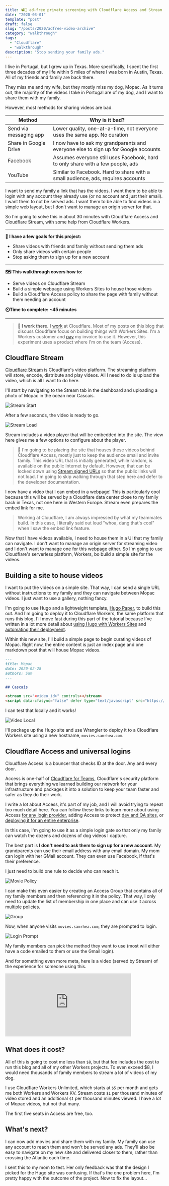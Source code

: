 ```yaml
---
title: 📽️🔑 ad-free private screening with Cloudflare Access and Stream
date: "2020-03-01"
template: "post"
draft: false
slug: "/posts/2020/adfree-video-archive"
category: "walkthrough"
tags:
  - "Cloudflare"
  - "walkthrough"
description: "Stop sending your family ads."
---
```


I live in Portugal, but I grew up in Texas. More specifically, I spent the first three decades of my life within 5 miles of where I was born in Austin, Texas. All of my friends and family are back there.

They miss me and my wife, but they mostly miss my dog, Mopac. As it turns out, the majority of the videos I take in Portugal are of my dog, and I want to share them with my family.

However, most methods for sharing videos are bad.

|Method|Why is it bad?|
|---|---|
|Send via messaging app|Lower quality, one-at-a-time, not everyone uses the same app. No curation|
|Share in Google Drive|I now have to ask my grandparents and everyone else to sign up for Google accounts|
|Facebook|Assumes everyone still uses Facebook, hard to only share with a few people, ads|
|YouTube|Similar to Facebook. Hard to share with a small audience, ads, requires accounts|

I want to send my family a link that has the videos. I want them to be able to login with any account they already use (or no account and just their email). I want them to not be served ads. I want them to be able to find videos in a simple web layout, but I don't want to manage an origin server for that.

So I'm going to solve this in about 30 minutes with Cloudflare Access and Cloudflare Stream, with some help from Cloudflare Workers.

---

**🎯 I have a few goals for this project:**

* Share videos with friends and family without sending them ads
* Only share videos with certain people
* Stop asking them to sign up for a new account

---

**🗺️ This walkthrough covers how to:**

* Serve videos on Cloudflare Stream
* Build a simple webpage using Workers Sites to house those videos
* Build a Cloudflare Access policy to share the page with family without them needing an account

**⏲️Time to complete: ~45 minutes**

---

> **👔 I work there.** I [work](https://www.linkedin.com/in/samrhea/) at Cloudflare. Most of my posts on this blog that discuss Cloudflare focus on building things with Workers Sites. I'm a Workers customer and [pay](https://twitter.com/LakeAustinBlvd/status/1200380340382191617) my invoice to use it. However, this experiment uses a product where I'm on the team (Access).

## Cloudflare Stream

[Cloudflare Stream](https://www.cloudflare.com/products/cloudflare-stream/) is Cloudflare's video platform. The streaming platform will store, encode, distribute and play videos. All I need to do is upload the video, which is all I want to do here.

I'll start by navigating to the Stream tab in the dashboard and uploading a photo of Mopac in the ocean near Cascais.

![Stream Start](https://imagedelivery.net/BO71HffCLgVKrpfgjL7r7Q/4d68c2ea-5b4b-4f60-6fac-a99b5afa1d00/public)

After a few seconds, the video is ready to go.

![Stream Load](https://imagedelivery.net/BO71HffCLgVKrpfgjL7r7Q/bf9b251c-7da4-4a9d-7099-00f0be462000/public)

Stream includes a video player that will be embedded into the site. The view here gives me a few options to configure about the player.

> 🔐 I'm going to be placing the site that houses these videos behind Cloudflare Access, mostly just to keep the audience small and invite family. This video URL that is initially generated, while random, is available on the public Internet by default. However, that can be locked down using [Stream signed URLs](https://developers.cloudflare.com/stream/security/signed-urls/) so that the public links will not load. I'm going to skip walking through that step here and defer to the developer documentation.

I now have a video that I can embed in a webpage! This is particularly cool because this will be served by a Cloudflare data center close to my family back in Texas, not one here in Western Europe. Stream even prepares the embed link for me.

> Working at Cloudflare, I am always impressed by what my teammates build. In this case, I literally said out loud "whoa, dang that's cool" when I saw the embed link feature.

Now that I have videos available, I need to house them in a UI that my family can navigate. I don't want to manage an origin server for streaming video and I don't want to manage one for this webpage either. So I'm going to use Cloudflare's serverless platform, Workers, bo build a simple site for the videos.

## Building a site to house videos

I want to put the videos on a simple site. That way, I can send a single URL without instructions to my family and they can navigate between Mopac videos. I just want to use a gallery, nothing fancy.

I'm going to use Hugo and a lightweight template, [Hugo Paper](https://themes.gohugo.io/hugo-paper/), to build this out. And I'm going to deploy it to Cloudflare Workers, the same platform that runs this blog. I'll move fast during this part of the tutorial because I've written in a lot more detail about [using Hugo with Workers Sites](https://blog.samrhea.com/post/wrangler-sites/) and [automating their deployment](https://blog.samrhea.com/posts/2019/workers-github-deploy).

Within this new site, I'll build a simple page to begin curating videos of Mopac. Right now, the entire content is just an index page and one markdown post that will house Mopac videos.

```md
---
title: Mopac
date: 2020-02-28
authors: Sam
---

## Cascais

<stream src="<video_id>" controls></stream>
<script data-cfasync="false" defer type="text/javascript" src="https://embed.videodelivery.net/embed/r4xu.fla9.latest.js?video=<video_id>"></script>
```

I can test that locally and it works!

![Video Local](https://imagedelivery.net/BO71HffCLgVKrpfgjL7r7Q/0d26cc62-ce40-40e2-7857-8f894d42f400/public)

I'll package up the Hugo site and use Wrangler to deploy it to a Cloudflare Workers site using a new hostname, `movies.samrhea.com`.

## Cloudflare Access and universal logins

Cloudflare Access is a bouncer that checks ID at the door. Any and every door.

Access is one-half of [Cloudflare for Teams](https://blog.cloudflare.com/cloudflare-for-teams-products/), Cloudflare's security platform that brings everything we learned building our network for your infrastructure and packages it into a solution to keep your team faster and safer as they do their work.

I write a lot about Access, it's part of my job, and I will avoid trying to repeat too much detail here. You can follow these links to learn more about using Access [for any login provider](https://blog.cloudflare.com/multi-sso-and-cloudflare-access-adding-linkedin-and-github-teams/), adding Access to protect [dev and QA sites](https://blog.samrhea.com/post/deploy-pipeline/), or [deploying it for an entire enterprise](https://blog.cloudflare.com/announcing-the-cloudflare-access-app-launch/).

In this case, I'm going to use it as a simple login gate so that only my family can watch the dozens and dozens of dog videos I capture.

The best part is **I don't need to ask them to sign up for a new account**. My grandparents can use their email address with any email domain. My mom can login with her GMail account. They can even use Facebook, if that's their preference.

I just need to build one rule to decide who can reach it.

![Movie Policy](https://imagedelivery.net/BO71HffCLgVKrpfgjL7r7Q/ed9c3be0-51af-4699-0c97-8998b39f2900/public)

I can make this even easier by creating an Access Group that contains all of my family members and then referencing it in the policy. That way, I only need to update the list of membership in one place and can use it across multiple policies.

![Group](https://imagedelivery.net/BO71HffCLgVKrpfgjL7r7Q/18ac58d6-589f-45f1-a9f3-b57d9f1f0000/public)

Now, when anyone visits `movies.samrhea.com`, they are prompted to login.

![Login Prompt](https://imagedelivery.net/BO71HffCLgVKrpfgjL7r7Q/b9222e4c-bfd3-442f-d8e0-8677610a3d00/public)

My family members can pick the method they want to use (most will either have a code emailed to them or use the Gmail login).

And for something even more meta, here is a video (served by Stream) of the experience for someone using this.

<iframe
  src="https://iframe.videodelivery.net/4d3300dd2c50b01c13ce5ef946de6fde"
  style="border: none;"
  height="200"
  width="400"
  allow="accelerometer; gyroscope; autoplay; encrypted-media; picture-in-picture;"
  allowfullscreen="true"
></iframe>

## What does it cost?

All of this is going to cost me less than `$8`, but that fee includes the cost to run this blog and all of my other Workers projects. To even exceed $8, I would need thousands of family members to stream a lot of videos of my dog.

I use Cloudflare Workers Unlimited, which starts at `$5` per month and gets me both Workers and Workers KV. Stream costs `$1` per thousand minutes of video stored and an additional `$1` per thousand minutes viewed. I have a lot of Mopac videos, but not that many.

The first five seats in Access are free, too.

## What's next?

I can now add movies and share them with my family. My family can use any account to reach them and won't be served any ads. They'll also be easy to navigate on my new site and delivered closer to them, rather than crossing the Atlantic each time.

I sent this to my mom to test. Her only feedback was that the design I picked for the Hugo site was confusing. If that's the one problem here, I'm pretty happy with the outcome of the project. Now to fix the layout...